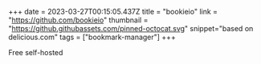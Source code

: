 +++
date = 2023-03-27T00:15:05.437Z
title = "bookieio"
link = "https://github.com/bookieio"
thumbnail = "https://github.githubassets.com/pinned-octocat.svg"
snippet="based on delicious.com"
tags = ["bookmark-manager"]
+++

Free self-hosted

